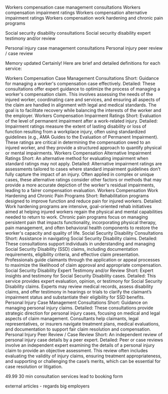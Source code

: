 Workers compensation case management consultations
Workers compensation impairment ratings
Workers compensation alternative impairment ratings
Workers compensation work hardening and chronic pain programs

Social security disability consultations
Social security disability expert testimony and/or review

Personal injury case management consultations
Personal injury peer review / case review



Memory updated
Certainly! Here are brief and detailed definitions for each service:

Workers Compensation Case Management Consultations
Short: Guidance for managing a worker's compensation case effectively.
Detailed: These consultations offer expert guidance to optimize the process of managing a worker's compensation claim. This involves assessing the needs of the injured worker, coordinating care and services, and ensuring all aspects of the claim are handled in alignment with legal and medical standards. The goal is to facilitate recovery while balancing the interests of the worker and the employer.
Workers Compensation Impairment Ratings
Short: Evaluation of the level of permanent impairment after a work-related injury.
Detailed: Impairment ratings measure the extent of lasting disability or loss of function resulting from a workplace injury, often using standardized guidelines (e.g., AMA Guides to the Evaluation of Permanent Impairment). These ratings are critical in determining the compensation owed to an injured worker, and they provide a structured approach to quantify physical or mental impairments.
Workers Compensation Alternative Impairment Ratings
Short: An alternative method for evaluating impairment when standard ratings may not apply.
Detailed: Alternative impairment ratings are assessments tailored to cases where standard impairment guidelines don’t fully capture the impact of an injury. Often applied in complex or unique cases, these alternative ratings consider other factors or methods that may provide a more accurate depiction of the worker's residual impairments, leading to a fairer compensation evaluation.
Workers Compensation Work Hardening and Chronic Pain Programs
Short: Rehabilitation programs designed to improve function and reduce pain for injured workers.
Detailed: Work hardening programs are intensive, goal-oriented rehab initiatives aimed at helping injured workers regain the physical and mental capabilities needed to return to work. Chronic pain programs focus on managing persistent pain that impacts functionality, incorporating physical therapy, pain management, and often behavioral health components to restore the worker's capacity and quality of life.
Social Security Disability Consultations
Short: Assistance in navigating Social Security Disability claims.
Detailed: These consultations support individuals in understanding and managing Social Security Disability (SSD) claims, including documentation requirements, eligibility criteria, and effective claim presentation. Professionals guide claimants through the application or appeal processes to maximize the likelihood of claim approval and appropriate compensation.
Social Security Disability Expert Testimony and/or Review
Short: Expert insights and testimony for Social Security Disability cases.
Detailed: This service provides expert evaluation, opinion, or testimony for Social Security Disability claims. Experts may review medical records, assess disability claims, and offer testimony in hearings or trials to clarify the claimant’s impairment status and substantiate their eligibility for SSD benefits.
Personal Injury Case Management Consultations
Short: Guidance on managing personal injury claims.
Detailed: These consultations provide strategic direction for personal injury cases, focusing on medical and legal aspects of claim management. Consultants help claimants, legal representatives, or insurers navigate treatment plans, medical evaluations, and documentation to support fair claim resolution and compensation.
Personal Injury Peer Review / Case Review
Short: An independent review of personal injury case details by a peer expert.
Detailed: Peer or case reviews involve an independent expert examining the details of a personal injury claim to provide an objective assessment. This review often includes evaluating the validity of injury claims, ensuring treatment appropriateness, and supporting or challenging the case’s merits, which can be essential for case resolution or litigation.


49.99 30 min consultation
services lead to booking form

external articles - regards big employers
